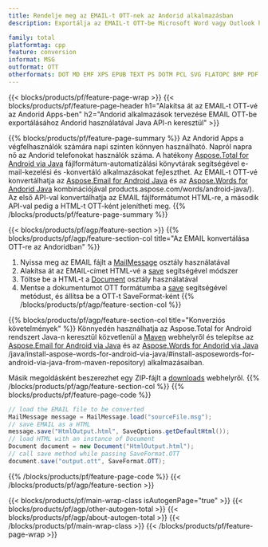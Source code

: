 ```yaml
---
title: Rendelje meg az EMAIL-t OTT-nek az Andorid alkalmazásban
description: Exportálja az EMAIL-t OTT-be Microsoft Word vagy Outlook használata nélkül az Andorid-alkalmazásokban

family: total
platformtag: cpp
feature: conversion
informat: MSG
outformat: OTT
otherformats: DOT MD EMF XPS EPUB TEXT PS DOTM PCL SVG FLATOPC BMP PDF DOCM RTF WORDML DOCX PNG ODT GIF TIFF DOC DOTX JPEG
---
```

{{< blocks/products/pf/feature-page-wrap >}}
{{< blocks/products/pf/feature-page-header h1="Alakítsa át az EMAIL-t OTT-vé az Andorid Apps-ben" h2="Andorid alkalmazások tervezése EMAIL OTT-be exportálásához Andorid használatával Java API-n keresztül" >}}

{{% blocks/products/pf/feature-page-summary %}}
Az Andorid Apps a végfelhasználók számára napi szinten könnyen használható. Napról napra nő az Andorid telefonokat használók száma. A hatékony [Aspose.Total for Android via Java](https://products.aspose.com/total/android-java/) fájlformátum-automatizálási könyvtárak segítségével e-mail-kezelési és -konvertáló alkalmazásokat fejleszthet. Az EMAIL-t OTT-vé konvertálhatja az [Aspose.Email for Android Java](https://products.aspose.com/email/android-java/) és az [Aspose.Words for Andorid Java](https://) kombinációjával products.aspose.com/words/android-java/). Az első API-val konvertálhatja az EMAIL fájlformátumot HTML-re, a második API-val pedig a HTML-t OTT-ként jelenítheti meg. 
{{% /blocks/products/pf/feature-page-summary  %}}

{{< blocks/products/pf/agp/feature-section >}}
{{% blocks/products/pf/agp/feature-section-col title="Az EMAIL konvertálása OTT-re az Andoridban" %}}
1. Nyissa meg az EMAIL fájlt a [MailMessage](https://reference.aspose.com/email/java/com.aspose.email/mailmessage) osztály használatával
2. Alakítsa át az EMAIL-címet HTML-vé a [save](https://reference.aspose.com/email/java/com.aspose.email/MailMessage#save(java.io.OutputStream,%20com.aspose.email.SaveOptions)) segítségével módszer
3. Töltse be a HTML-t a [Document](https://reference.aspose.com/words/java/com.aspose.words/Document) osztály használatával
4. Mentse a dokumentumot OTT formátumba a [save](https://reference.aspose.com/words/java/com.aspose.words/Document#save(java.lang.String,com.aspose.words.SaveOptions)) segítségével metódust, és állítsa be a OTT-t SaveFormat-ként
{{% /blocks/products/pf/agp/feature-section-col %}}

{{% blocks/products/pf/agp/feature-section-col title="Konverziós követelmények" %}}
Könnyedén használhatja az Aspose.Total for Android rendszert Java-n keresztül közvetlenül a [Maven](https://releases.aspose.com/total/java/) webhelyről és telepítse az [Aspose.Email for Android via Java](https://docs.aspose.com/email/androidjava/installation/) és az [Aspose.Words for Andorid via Java](https://docs.aspose.com/words) /java/install-aspose-words-for-android-via-java/#install-asposewords-for-android-via-java-from-maven-repository) alkalmazásaiban.

Másik megoldásként beszerezhet egy ZIP-fájlt a [downloads](https://releases.aspose.com/total/androidjava) webhelyről.
{{% /blocks/products/pf/agp/feature-section-col %}}
{{% blocks/products/pf/feature-page-code %}}
```cs
// load the EMAIL file to be converted
MailMessage message = MailMessage.load("sourceFile.msg"); 
// save EMAIL as a HTML 
message.save("HtmlOutput.html", SaveOptions.getDefaultHtml());
// load HTML with an instance of Document
Document document = new Document("HtmlOutput.html");
// call save method while passing SaveFormat.OTT
document.save("output.ott", SaveFormat.OTT); 
```

{{% /blocks/products/pf/feature-page-code %}}
{{< /blocks/products/pf/agp/feature-section >}}

{{< blocks/products/pf/main-wrap-class isAutogenPage="true" >}}
{{< blocks/products/pf/agp/other-autogen-total >}}
{{< blocks/products/pf/agp/about-autogen-total >}}
{{< /blocks/products/pf/main-wrap-class >}}
{{< /blocks/products/pf/feature-page-wrap >}}